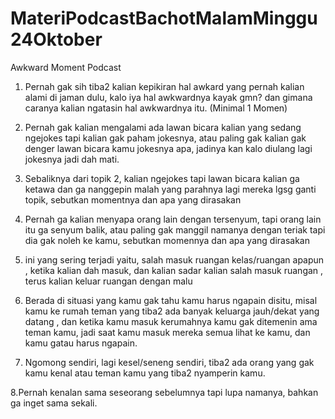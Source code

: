 # MateriPodcastBachotMalamMinggu 24Oktober

Awkward Moment Podcast
1. Pernah gak sih tiba2 kalian kepikiran hal awkard yang pernah kalian alami di jaman dulu, kalo iya hal awkwardnya kayak gmn? dan gimana caranya kalian ngatasin hal awkwardnya itu. (Minimal 1 Momen)

2. Pernah gak kalian mengalami ada lawan bicara kalian yang sedang ngejokes tapi kalian gak paham jokesnya, atau paling gak kalian gak denger lawan bicara kamu jokesnya apa, jadinya kan kalo diulang lagi jokesnya jadi dah mati.

3. Sebaliknya dari topik 2, kalian ngejokes tapi lawan bicara kalian ga ketawa dan ga nanggepin malah yang parahnya lagi mereka lgsg ganti topik, sebutkan momentnya dan apa yang dirasakan

4. Pernah ga kalian menyapa orang lain dengan tersenyum, tapi orang lain itu ga senyum balik, atau paling gak manggil namanya dengan teriak tapi dia gak noleh ke kamu, sebutkan momennya dan apa yang dirasakan

5. ini yang sering terjadi yaitu, salah masuk ruangan kelas/ruangan apapun , ketika kalian dah masuk, dan kalian sadar kalian salah masuk ruangan , terus kalian keluar ruangan dengan malu

6. Berada di situasi yang kamu gak tahu kamu harus ngapain disitu, misal kamu ke rumah teman yang tiba2 ada banyak keluarga jauh/dekat yang datang , dan ketika kamu masuk kerumahnya kamu gak ditemenin ama teman kamu, jadi saat kamu masuk mereka semua lihat ke kamu, dan kamu gatau harus ngapain.

7. Ngomong sendiri, lagi kesel/seneng sendiri, tiba2 ada orang yang gak kamu kenal atau teman kamu yang tiba2 nyamperin kamu.

8.Pernah kenalan sama seseorang sebelumnya tapi lupa namanya, bahkan ga inget sama sekali.
